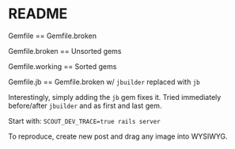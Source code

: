 # README

Gemfile == Gemfile.broken

Gemfile.broken == Unsorted gems

Gemfile.working == Sorted gems

Gemfile.jb == Gemfile.broken w/ `jbuilder` replaced with `jb`

Interestingly, simply adding the `jb` gem fixes it. Tried immediately before/after `jbuilder` and as first and last gem.

Start with: `SCOUT_DEV_TRACE=true rails server`

To reproduce, create new post and drag any image into WYSIWYG.
